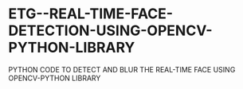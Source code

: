 # ETG--REAL-TIME-FACE-DETECTION-USING-OPENCV-PYTHON-LIBRARY
PYTHON CODE TO DETECT AND BLUR THE REAL-TIME FACE USING OPENCV-PYTHON LIBRARY
